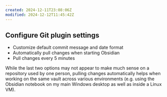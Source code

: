```yaml
---
created: 2024-12-11T23:08:06Z
modified: 2024-12-12T11:45:42Z
---
```


## Configure Git plugin settings

- Customize default commit message and date format
- Automatically pull changes when starting Obsidian
- Pull changes every 5 minutes

While the last two options may not appear to make much sense on a repository used by one person, pulling changes automatically helps when working on the same vault across various environments (e.g. using the Obsidian notebook on my main Windows desktop as well as inside a Linux VM).
